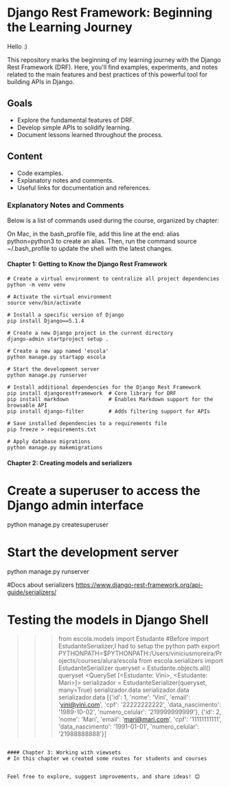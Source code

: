 # Django Rest Framework: Beginning the Learning Journey

Hello :)

This repository marks the beginning of my learning journey with the Django Rest Framework (DRF). Here, you'll find examples, experiments, and notes related to the main features and best practices of this powerful tool for building APIs in Django.

## Goals
- Explore the fundamental features of DRF.
- Develop simple APIs to solidify learning.
- Document lessons learned throughout the process. 

## Content
- Code examples.
- Explanatory notes and comments.
- Useful links for documentation and references.

### Explanatory Notes and Comments
Below is a list of commands used during the course, organized by chapter:

On Mac, in the bash_profile file, add this line at the end: alias python=python3 to create an alias.
Then, run the command source ~/.bash_profile to update the shell with the latest changes.


#### Chapter 1: Getting to Know the Django Rest Framework
```
# Create a virtual environment to centralize all project dependencies
python -m venv venv  

# Activate the virtual environment
source venv/bin/activate  

# Install a specific version of Django
pip install Django==5.1.4  

# Create a new Django project in the current directory
django-admin startproject setup .  

# Create a new app named 'escola'
python manage.py startapp escola  

# Start the development server
python manage.py runserver  

# Install additional dependencies for the Django Rest Framework
pip install djangorestframework  # Core library for DRF
pip install markdown             # Enables Markdown support for the browsable API
pip install django-filter        # Adds filtering support for APIs  

# Save installed dependencies to a requirements file
pip freeze > requirements.txt  

# Apply database migrations
python manage.py makemigrations  
```

#### Chapter 2: Creating models and serializers
# Create a superuser to access the Django admin interface
python manage.py createsuperuser  

# Start the development server
python manage.py runserver  

#Docs about serializers
https://www.django-rest-framework.org/api-guide/serializers/

# Testing the models in Django Shell
>>> from escola.models import Estudante
#Before import EstudanteSerializer,I had to setup the python path
export PYTHONPATH=$PYTHONPATH:/Users/viniciusmoreira/Projects/courses/alura/escola
>>> from escola.serializers import EstudanteSerializer
>>> queryset = Estudante.objects.all()
>>> queryset
<QuerySet [<Estudante: Vini>, <Estudante: Mari>]>
>>> serializador = EstudanteSerializer(queryset, many=True)
>>> serializador.data
serializador.data
>>> serializador.data
[{'id': 1, 'nome': 'Vini', 'email': 'vini@vini.com', 'cpf': '22222222222', 'data_nascimento': '1989-10-02', 'numero_celular': '219999999999'}, {'id': 2, 'nome': 'Mari', 'email': 'mari@mari.com', 'cpf': '11111111111', 'data_nascimento': '1991-01-01', 'numero_celular': '21988888888'}]
>>> 
```

#### Chapter 3: Working with viewsets
# In this chapter we created some routes for students and courses


Feel free to explore, suggest improvements, and share ideas! 😊